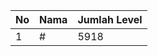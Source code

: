 | No | Nama            | Jumlah Level |
|----|-----------------|--------------|
| 1  | #    |    5918        |
